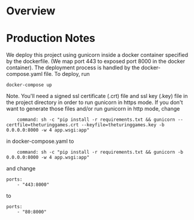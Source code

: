 # Overview

# Production Notes

We deploy this project using gunicorn inside a docker container specified by the dockerfile. (We map port 443 to exposed port 8000 in the docker container). The deployment process is handled by the docker-compose.yaml file. To deploy, run 
```
docker-compose up
```

Note. You'll need a signed ssl certificate (.crt) file and ssl key (.key) file in the project directory in order to run gunicorn in https mode. If you don't want to generate those files and/or run gunicorn in http mode, change 

```
    command: sh -c "pip install -r requirements.txt && gunicorn --certfile=theturinggames.crt --keyfile=theturinggames.key -b 0.0.0.0:8000 -w 4 app.wsgi:app"
``` 
in docker-compose.yaml to 
```
    command: sh -c "pip install -r requirements.txt && gunicorn -b 0.0.0.0:8000 -w 4 app.wsgi:app"
```

and change 
```
ports:
    - "443:8000"
```
to 
```
ports:
    - "80:8000"
```